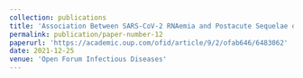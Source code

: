 ```yaml
---
collection: publications
title: 'Association Between SARS-CoV-2 RNAemia and Postacute Sequelae of COVID-19 '
permalink: publication/paper-number-12
paperurl: 'https://academic.oup.com/ofid/article/9/2/ofab646/6483062'
date: 2021-12-25
venue: 'Open Forum Infectious Diseases'
---
```

